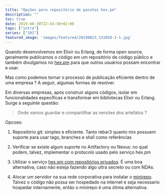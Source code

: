 ```yaml
---
title: "Opções para repositório de pacotes hex.pm"
description: ""
toc: true
date: 2019-08-30T22:43:50+02:00
tags: ["intro"]
series: ["101"]
featured_image: 'images/featured/20190823_131050-2-1.jpg'
---
```


Quando desenvolvemos em Elixir ou Erlang, de forma open source, geralmente publicamos o código em um repositório de código público e também divulgamos no [hex.pm](https://hex.pm) para que outros usuários possam encontrar e usar. 

Mas como podemos tornar o processo de publicação eficiente dentro de uma empresa ? A seguir, algumas formas de resolver.

Em diversas empresas, após construir alguns códigos, isolar em funcionalidades específicas e transformar em bibliotecas Elixir ou Erlang. Surge a seguinte questão:

> Onde vamos guardar e compartilhar as versões dos artefatos ?

Opcoes:

1. Repositório git: simples e eficiente. Tanto rebar3 quanto mix possuem suporte para usar tags, branches e sha1 como referências

2. Verificar se existe algum suporte no Artifactory ou Nexus: no qual podem, talvez, implementar o protocolo usado pelo serviço hex.pm

3. Utilizar o serviço [hex.pm com repositórios privados](https://hex.pm/pricing). É uma boa alternativa, caso não esteja fazendo algo ultra secreto ou com NDAs.

4. Alocar um servidor na sua rede corporativa para instalar o [minirepo](https://github.com/wojtekmach/mini_repo). Talvez o código não possa ser hospedado na internet e seja necessario hospedar internamente, então o minirepo é uma ótima alternativa.

